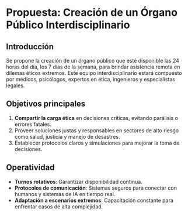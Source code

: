 # Propuesta: Creación de un Órgano Público Interdisciplinario

## Introducción
Se propone la creación de un órgano público que esté disponible las 24 horas del día, los 7 días de la semana, para brindar asistencia remota en dilemas éticos extremos. Este equipo interdisciplinario estará compuesto por médicos, psicólogos, expertos en ética, ingenieros y especialistas legales.

## Objetivos principales
1. **Compartir la carga ética** en decisiones críticas, evitando parálisis o errores fatales.
2. Proveer soluciones justas y responsables en sectores de alto riesgo como salud, justicia y manejo de desastres.
3. Establecer protocolos claros y simulaciones para mejorar la toma de decisiones.

## Operatividad
- **Turnos rotativos**: Garantizar disponibilidad continua.
- **Protocolos de comunicación**: Sistemas seguros para conectar con humanos y sistemas de IA en tiempo real.
- **Adaptación a escenarios extremos**: Capacitación constante para enfrentar casos de alta complejidad.
